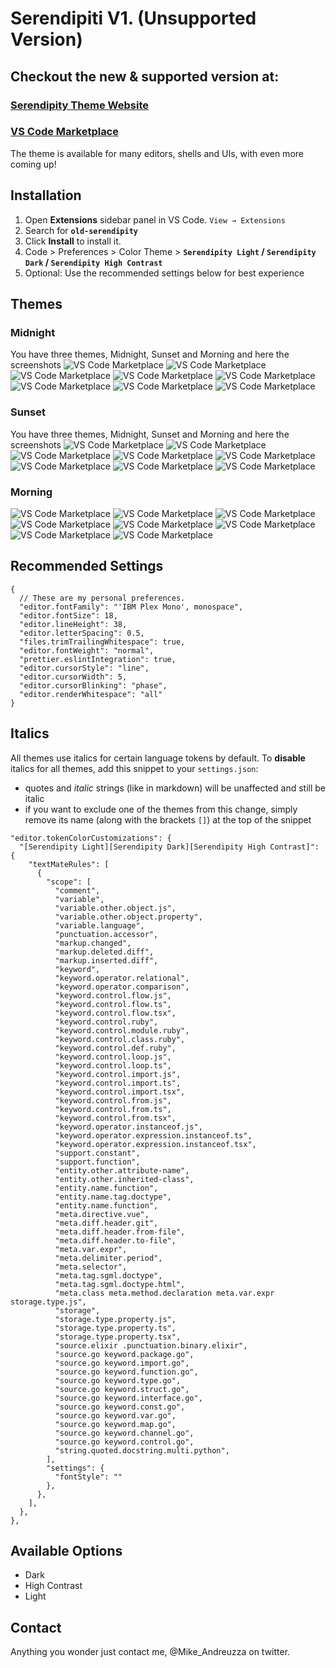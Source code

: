 # Serendipiti V1. (Unsupported Version)

## Checkout the new & supported version at:

### [Serendipity Theme Website](https://serendipitytheme.com)

### [VS Code Marketplace](https://marketplace.visualstudio.com/items?itemName=wicked-labs.wvsc-serendipity)

The theme is available for many editors, shells and UIs, with even more coming up!

## Installation

1. Open **Extensions** sidebar panel in VS Code. `View → Extensions`
2. Search for **`old-serendipity`**
3. Click **Install** to install it.
4. Code > Preferences > Color Theme > **`Serendipity Light` / `Serendipity Dark` / `Serendipity High Contrast`**
5. Optional: Use the recommended settings below for best experience

## Themes

### Midnight
You have three themes, Midnight, Sunset and Morning and here the screenshots
![VS Code Marketplace](https://github.com/Serendipity-Theme/old-serendipity/blob/master/midnight-screenshots/midnight-css.png?raw=true)
![VS Code Marketplace](https://github.com/Serendipity-Theme/old-serendipity/blob/master/midnight-screenshots/midnight-gulp.png?raw=true)
![VS Code Marketplace](https://github.com/Serendipity-Theme/old-serendipity/blob/master/midnight-screenshots/midnight-html.png?raw=true)
![VS Code Marketplace](https://github.com/Serendipity-Theme/old-serendipity/blob/master/midnight-screenshots/midnight-javascript.png?raw=true)
![VS Code Marketplace](https://github.com/Serendipity-Theme/old-serendipity/blob/master/midnight-screenshots/midnight-markddown.png?raw=true)
![VS Code Marketplace](https://github.com/Serendipity-Theme/old-serendipity/blob/master/midnight-screenshots/midnight-python.png?raw=true)
![VS Code Marketplace](https://github.com/Serendipity-Theme/old-serendipity/blob/master/midnight-screenshots/midnight-tsx.png?raw=true)
![VS Code Marketplace](https://github.com/Serendipity-Theme/old-serendipity/blob/master/midnight-screenshots/midnight-typescript.png?raw=true)

### Sunset
You have three themes, Midnight, Sunset and Morning and here the screenshots
![VS Code Marketplace](https://github.com/Serendipity-Theme/old-serendipity/blob/master/sunset-screenshots/sunset-css.png?raw=true)
![VS Code Marketplace](https://github.com/Serendipity-Theme/old-serendipity/blob/master/sunset-screenshots/sunset-gulp.png?raw=true)
![VS Code Marketplace](https://github.com/Serendipity-Theme/old-serendipity/blob/master/sunset-screenshots/sunset-html.png?raw=true)
![VS Code Marketplace](https://github.com/Serendipity-Theme/old-serendipity/blob/master/sunset-screenshots/sunset-javascript.png?raw=true)
![VS Code Marketplace](https://github.com/Serendipity-Theme/old-serendipity/blob/master/sunset-screenshots/sunset-markddown.png?raw=true)
![VS Code Marketplace](https://github.com/Serendipity-Theme/old-serendipity/blob/master/sunset-screenshots/sunset-python.png?raw=true)
![VS Code Marketplace](https://github.com/Serendipity-Theme/old-serendipity/blob/master/sunset-screenshots/sunset-tsx.png?raw=true)
![VS Code Marketplace](https://github.com/Serendipity-Theme/old-serendipity/blob/master/sunset-screenshots/sunset-typescript.png?raw=true)


### Morning
![VS Code Marketplace](https://github.com/Serendipity-Theme/old-serendipity/blob/master/morning-screenshots/morning-css.png?raw=true)
![VS Code Marketplace](https://github.com/Serendipity-Theme/old-serendipity/blob/master/morning-screenshots/morning-gulp.png?raw=true)
![VS Code Marketplace](https://github.com/Serendipity-Theme/old-serendipity/blob/master/morning-screenshots/morning-html.png?raw=true)
![VS Code Marketplace](https://github.com/Serendipity-Theme/old-serendipity/blob/master/morning-screenshots/morning-javascript.png?raw=true)
![VS Code Marketplace](https://github.com/Serendipity-Theme/old-serendipity/blob/master/morning-screenshots/morning-markddown.png?raw=true)
![VS Code Marketplace](https://github.com/Serendipity-Theme/old-serendipity/blob/master/morning-screenshots/morning-python.png?raw=true)
![VS Code Marketplace](https://github.com/Serendipity-Theme/old-serendipity/blob/master/morning-screenshots/morning-tsx.png?raw=true)
![VS Code Marketplace](https://github.com/Serendipity-Theme/old-serendipity/blob/master/morning-screenshots/morning-typescript.png?raw=true)

## Recommended Settings

```jsonc
{
  // These are my personal preferences.
  "editor.fontFamily": "'IBM Plex Mono', monospace",
  "editor.fontSize": 18,
  "editor.lineHeight": 38,
  "editor.letterSpacing": 0.5,
  "files.trimTrailingWhitespace": true,
  "editor.fontWeight": "normal",
  "prettier.eslintIntegration": true,
  "editor.cursorStyle": "line",
  "editor.cursorWidth": 5,
  "editor.cursorBlinking": "phase",
  "editor.renderWhitespace": "all"
}
```

## Italics

All themes use italics for certain language tokens by default.
To **disable** italics for all themes, add this snippet to your `settings.json`:

- quotes and _italic_ strings (like in markdown) will be unaffected and still be italic
- if you want to exclude one of the themes from this change, simply remove its name (along with the brackets `[]`) at the top of the snippet

```jsonc
"editor.tokenColorCustomizations": {
  "[Serendipity Light][Serendipity Dark][Serendipity High Contrast]": {
    "textMateRules": [
      {
        "scope": [
          "comment",
          "variable",
          "variable.other.object.js",
          "variable.other.object.property",
          "variable.language",
          "punctuation.accessor",
          "markup.changed",
          "markup.deleted.diff",
          "markup.inserted.diff",
          "keyword",
          "keyword.operator.relational",
          "keyword.operator.comparison",
          "keyword.control.flow.js",
          "keyword.control.flow.ts",
          "keyword.control.flow.tsx",
          "keyword.control.ruby",
          "keyword.control.module.ruby",
          "keyword.control.class.ruby",
          "keyword.control.def.ruby",
          "keyword.control.loop.js",
          "keyword.control.loop.ts",
          "keyword.control.import.js",
          "keyword.control.import.ts",
          "keyword.control.import.tsx",
          "keyword.control.from.js",
          "keyword.control.from.ts",
          "keyword.control.from.tsx",
          "keyword.operator.instanceof.js",
          "keyword.operator.expression.instanceof.ts",
          "keyword.operator.expression.instanceof.tsx",
          "support.constant",
          "support.function",
          "entity.other.attribute-name",
          "entity.other.inherited-class",
          "entity.name.function",
          "entity.name.tag.doctype",
          "entity.name.function",
          "meta.directive.vue",
          "meta.diff.header.git",
          "meta.diff.header.from-file",
          "meta.diff.header.to-file",
          "meta.var.expr",
          "meta.delimiter.period",
          "meta.selector",
          "meta.tag.sgml.doctype",
          "meta.tag.sgml.doctype.html",
          "meta.class meta.method.declaration meta.var.expr storage.type.js",
          "storage",
          "storage.type.property.js",
          "storage.type.property.ts",
          "storage.type.property.tsx",
          "source.elixir .punctuation.binary.elixir",
          "source.go keyword.package.go",
          "source.go keyword.import.go",
          "source.go keyword.function.go",
          "source.go keyword.type.go",
          "source.go keyword.struct.go",
          "source.go keyword.interface.go",
          "source.go keyword.const.go",
          "source.go keyword.var.go",
          "source.go keyword.map.go",
          "source.go keyword.channel.go",
          "source.go keyword.control.go",
          "string.quoted.docstring.multi.python",
        ],
        "settings": {
          "fontStyle": ""
        },
      },
    ],
  },
},
```

## Available Options

- Dark
- High Contrast
- Light

## Contact

Anything you wonder just contact me, @Mike_Andreuzza on twitter.
